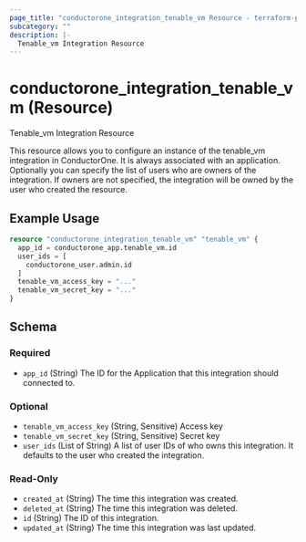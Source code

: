 ```yaml
---
page_title: "conductorone_integration_tenable_vm Resource - terraform-provider-conductorone"
subcategory: ""
description: |-
  Tenable_vm Integration Resource
---
```


# conductorone_integration_tenable_vm (Resource)

Tenable_vm Integration Resource

This resource allows you to configure an instance of the tenable_vm integration in ConductorOne.
It is always associated with an application. Optionally you can specify the list of users who are owners of the integration.
If owners are not specified, the integration will be owned by the user who created the resource.

## Example Usage

```terraform
resource "conductorone_integration_tenable_vm" "tenable_vm" {
  app_id = conductorone_app.tenable_vm.id
  user_ids = [
    conductorone_user.admin.id
  ]
  tenable_vm_access_key = "..."
  tenable_vm_secret_key = "..."
}
```

<!-- schema generated by tfplugindocs -->
## Schema

### Required

- `app_id` (String) The ID for the Application that this integration should connected to.

### Optional

- `tenable_vm_access_key` (String, Sensitive) Access key
- `tenable_vm_secret_key` (String, Sensitive) Secret key
- `user_ids` (List of String) A list of user IDs of who owns this integration. It defaults to the user who created the integration.

### Read-Only

- `created_at` (String) The time this integration was created.
- `deleted_at` (String) The time this integration was deleted.
- `id` (String) The ID of this integration.
- `updated_at` (String) The time this integration was last updated.
